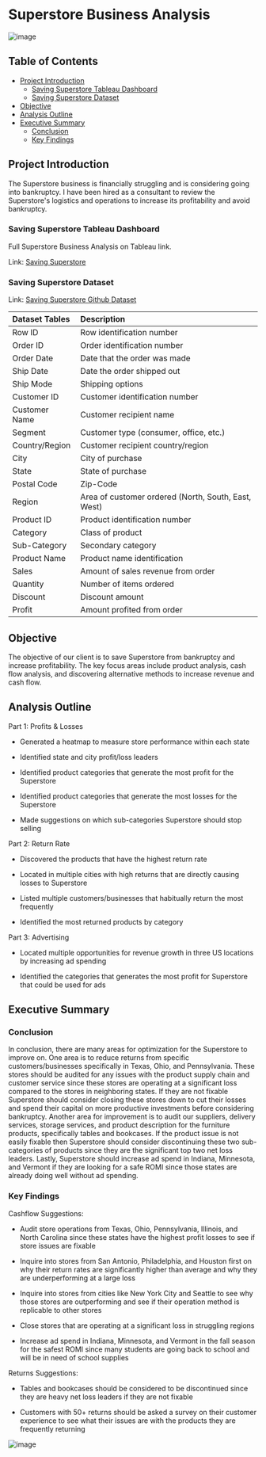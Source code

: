 # Superstore Business Analysis

![image](https://github.com/jasondo-da/Superstore_Business_Analysis/assets/138195365/13d4feae-8bb9-4fa8-857e-c19a0e88db25)

## Table of Contents

- [Project Introduction](#project-introduction)
    - [Saving Superstore Tableau Dashboard](#saving-superstore-tableau-dashboard)
    - [Saving Superstore Dataset](#saving-superstore-dataset)
- [Objective](#objective)
- [Analysis Outline](#analysis-outline)
- [Executive Summary](#executive-summary)
    - [Conclusion](#conclusion)
    - [Key Findings](#key-findings)

## Project Introduction

The Superstore business is financially struggling and is considering going into bankruptcy. I have been hired as a consultant to review the Superstore's logistics and operations to increase its profitability and avoid bankruptcy. 

### Saving Superstore Tableau Dashboard

Full Superstore Business Analysis on Tableau link.

Link: [Saving Superstore](https://public.tableau.com/views/saving_super_store_1_csv_16834374314280/Story?:language=en-US&publish=yes&:sid=&:redirect=auth&:display_count=n&:origin=viz_share_link)

### Saving Superstore Dataset

Link: [Saving Superstore Github Dataset](https://github.com/jasondo-da/Superstore_Business_Analysis/blob/main/Superstore.xls)

|  Dataset Tables |  Description |
| :------------- | :------------ |
| Row ID | Row identification number |
| Order ID | Order identification number |
| Order Date | Date that the order was made |
| Ship Date | Date the order shipped out |
| Ship Mode | Shipping options |
| Customer ID | Customer identification number |
| Customer Name | Customer recipient name |
| Segment | Customer type (consumer, office, etc.) |
| Country/Region | Customer recipient country/region |
| City | City of purchase |
| State | State of purchase |
| Postal Code | Zip-Code |
| Region | Area of customer ordered (North, South, East, West) |
| Product ID | Product identification number |
| Category | Class of product |
| Sub-Category | Secondary category |
| Product Name | Product name identification |
| Sales | Amount of sales revenue from order |
| Quantity | Number of items ordered |
| Discount | Discount amount |
| Profit | Amount profited from order |

## Objective

The objective of our client is to save Superstore from bankruptcy and increase profitability. The key focus areas include product analysis, cash flow analysis, and discovering alternative methods to increase revenue and cash flow.

## Analysis Outline

Part 1: Profits & Losses

- Generated a heatmap to measure store performance within each state

- Identified state and city profit/loss leaders

- Identified product categories that generate the most profit for the Superstore  

- Identified product categories that generate the most losses for the Superstore  

- Made suggestions on which sub-categories Superstore should stop selling

Part 2: Return Rate

- Discovered the products that have the highest return rate

- Located in multiple cities with high returns that are directly causing losses to Superstore

- Listed multiple customers/businesses that habitually return the most frequently

- Identified the most returned products by category

Part 3: Advertising

- Located multiple opportunities for revenue growth in three US locations by increasing ad spending 

- Identified the categories that generates the most profit for Superstore that could be used for ads

## Executive Summary

### Conclusion

In conclusion, there are many areas for optimization for the Superstore to improve on. One area is to reduce returns from specific customers/businesses specifically in Texas, Ohio, and Pennsylvania. These stores should be audited for any issues with the product supply chain and customer service since these stores are operating at a significant loss compared to the stores in neighboring states. If they are not fixable Superstore should consider closing these stores down to cut their losses and spend their capital on more productive investments before considering bankruptcy. Another area for improvement is to audit our suppliers, delivery services, storage services, and product description for the furniture products, specifically tables and bookcases. If the product issue is not easily fixable then Superstore should consider discontinuing these two sub-categories of products since they are the significant top two net loss leaders. Lastly, Superstore should increase ad spend in Indiana, Minnesota, and Vermont if they are looking for a safe ROMI since those states are already doing well without ad spending.

### Key Findings

Cashflow Suggestions:

- Audit store operations from Texas, Ohio, Pennsylvania, Illinois, and North Carolina since these states have the highest profit losses to see if store issues are fixable

- Inquire into stores from San Antonio, Philadelphia, and Houston first on why their return rates are significantly higher than average and why they are underperforming at a large loss

- Inquire into stores from cities like New York City and Seattle to see why those stores are outperforming and see if their operation method is replicable to other stores

- Close stores that are operating at a significant loss in struggling regions

- Increase ad spend in Indiana, Minnesota, and Vermont in the fall season for the safest ROMI since many students are going back to school and will be in need of school supplies

Returns Suggestions:

- Tables and bookcases should be considered to be discontinued since they are heavy net loss leaders if they are not fixable

- Customers with 50+ returns should be asked a survey on their customer experience to see what their issues are with the products they are frequently returning

![image](https://github.com/user-attachments/assets/bbf621cd-70cb-4b88-9d0d-a86a565f672d)
